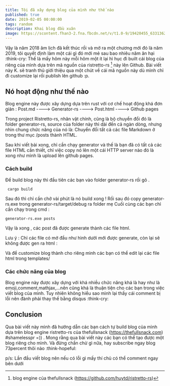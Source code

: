 ```yaml
---
title: Tôi đã xây dựng blog của mình như thế nào
published: true
date: 2019-02-05 00:00:00
tags: random
description: Khai blog đầu xuân
image: https://scontent.fhan3-2.fna.fbcdn.net/v/t1.0-9/19420455_633136263557074_7841937636162364169_n.jpg?_nc_cat=111&_nc_oc=AQmsLmnx3K9OnmCQjXUI_41QfiwkKMQ9mB4LJ3mT4fEB8GKCS6oZzezlXk8oo0A6Mn0OdxgkIHD6UrdiKqcWCsmV&_nc_ht=scontent.fhan3-2.fna&oh=64eaf45da97c67edbb28c23fd947d44e&oe=5CBE3C03
---
```

Vậy là năm 2018 âm lịch đã kết thúc rồi và mở ra một chương mới đó là năm 2019, tôi quyết định làm một cái
gì đó mới mẻ sau bao nhiêu năm ăn hại :think-cry:
  Thế là mấy hôm này mỗi hôm một ít lại hì hục đi built cái blog của riêng của mình dựa trên mã nguồn của ristretto-rs [^1] này lên Github. Bài viết này K. sẽ tranh thủ giới thiệu qua một chút về cái mã nguồn này dù mình chỉ đi customize lại rồi publish lên github :p.

## Nó hoạt động như thế nào 
Blog engine này được xây dựng dựa trên rust với cơ chế hoạt động khá đơn giản :
    Post.md  ----> Generator-rs  ----> Post.html ----> Github pages

Trong project Ristretto-rs, nhân vật chính, cũng là bộ chuyển đổi đó là folder generator-rs, source của folder này thì dài đến cả ngàn dòng, nhưng nhìn chung chức năng của nó là: Chuyển đổi tất cả các file Markdown ở trong thư mục /posts thành HTML.

Sau khi viết bài xong, chỉ cần chạy generator và thế là bạn đã có tất cả các file HTML cần thiết, chỉ việc copy nó lên một cái HTTP server nào đó là xong như mình là upload lên github pages.

### Cách build 
 Để build blog này thì đầu tiên các bạn vào folder generator-rs rồi gõ .
 ```
  cargo build
```
  Sau đó thì chỉ cần chở vài phút là nó build xong !
  Rồi sau đó copy generator-rs.exe trong generator-rs/target/debug ra folder mẹ 
  Cuối cùng các bạn chỉ cần chạy trong cmd :
```
generator-rs.exe posts
```
    
    
Vậy là xong , các post đã được generate thành các file html.

Lưu ý : Chỉ các file có mở đầu như hình dưới mới được generate, còn lại sẽ không được gen ra html :
  
  Và để customize blog thành cho riêng mình các bạn có thể edit lại các file html trong templates/

### Các chức năng của blog 
  Blog engine này được xây dựng với khá nhiều chức năng khá là hay như là emoji,comment,mathjax,...nên 
  cũng khá là thuận tiện cho các bạn trong việc viết blog của mình.
    Tuy nhiên không hiểu sao mình lại thấy cái comment bị lỗi nên đành phải thay thế bằng disqus :think-cry:

##  Conclusion
  Qua bài viết này mình đã hướng dẫn các bạn cách tự build blog của mình dựa trên blog engine ristretto-rs của thefullsnack (https://thefullsnack.com) #shamelesspr =)) .
   Mong rằng qua bài viết này các bạn có thể tạo được một blog riêng cho mình.
   Và đừng chần chừ gì nữa, hay subscribe ngay blog 73percent thôi nào :think-hopeful:

p/s: Lần đầu viết blog nên nếu có lỗi gì mấy thí chủ có thể comment ngay bên dưới

[^1]: blog engine của thefullsnack (https://github.com/huytd/ristretto-rs)

